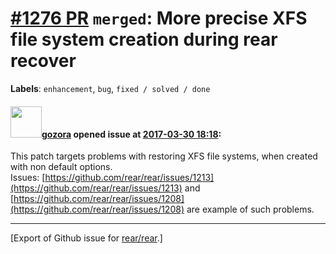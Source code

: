 [\#1276 PR](https://github.com/rear/rear/pull/1276) `merged`: More precise XFS file system creation during rear recover
=======================================================================================================================

**Labels**: `enhancement`, `bug`, `fixed / solved / done`

#### <img src="https://avatars.githubusercontent.com/u/12116358?u=1c5ba9dcee5ca3082f03029a7fbe647efd30eb49&v=4" width="50">[gozora](https://github.com/gozora) opened issue at [2017-03-30 18:18](https://github.com/rear/rear/pull/1276):

This patch targets problems with restoring XFS file systems, when
created with non default options.  
Issues:
[https://github.com/rear/rear/issues/1213](https://github.com/rear/rear/issues/1213)
and
[https://github.com/rear/rear/issues/1208](https://github.com/rear/rear/issues/1208)
are example of such problems.

------------------------------------------------------------------------

\[Export of Github issue for
[rear/rear](https://github.com/rear/rear).\]

